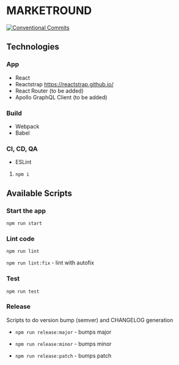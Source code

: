 # MARKETROUND

[![Conventional Commits](https://img.shields.io/badge/Conventional%20Commits-1.0.0-yellow.svg)](https://conventionalcommits.org)



## Technologies

### App

- React
- Reactstrap https://reactstrap.github.io/
- React Router (to be added)
- Apollo GraphQL Client (to be added)

### Build
- Webpack
- Babel

### CI, CD, QA

- ESLint


1. `npm i`

## Available Scripts

### Start the app

`npm run start`

### Lint code

`npm run lint`

`npm run lint:fix` - lint with autofix

### Test

`npm run test`

### Release

Scripts to do version bump (semver) and CHANGELOG generation 

- `npm run release:major` - bumps major

- `npm run release:minor` - bumps minor

- `npm run release:patch` - bumps patch

